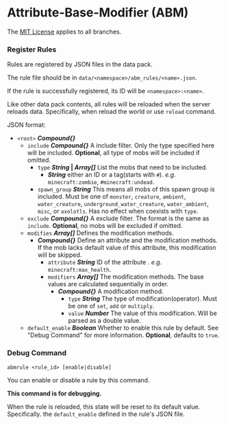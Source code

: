 # Attribute-Base-Modifier (ABM)

The [MIT License](https://github.com/whyvo1/Attribute-Base-Modifier/blob/main/LICENSE) applies to all branches.

### Register Rules

Rules are registered by JSON files in the data pack.

The rule file should be in `data/<namespace>/abm_rules/<name>.json`.

If the rule is successfully registered, its ID will be `<namespace>:<name>`.

Like other data pack contents, all rules will be reloaded when the server reloads data. Specifically, when reload the world or use `reload` command.

JSON format:

- `<root>` ***Compound{}***
  - `include` ***Compound{}***  A include filter. Only the type specified here will be included. **Optional**, all type of mobs will be included if omitted. 
    - `type` ***String* | *Array[]***  List the mobs that need to be included.
      - ***String***  either an ID or a tag(starts with `#`). *e.g*. `minecraft:zombie`, `#minecraft:undead`.
    - `spawn_group` ***String***  This means all mobs of this spawn group is included. Must be one of `monster`, `creature`, `ambient`, `water_creature`, `underground_water_creature`, `water_ambient`, `misc`, or `axolotls`. Has no effect when coexists with `type`.
  - `exclude` ***Compound{}***  A exclude filter. The format is the same as `include`. **Optional**, no mobs will be excluded if omitted.
  - `modifies` ***Array[]***  Defines the modification methods.
    - ***Compound{}***  Define an attribute and the modification methods. If the mob lacks default value of this attribute, this modification will be skipped.
      - `attribute` ***String***  ID of the attribute . *e.g*. `minecraft:max_health`.
      - `modifiers` ***Array[]***  The modification methods. The base values are calculated sequentially in order.
        - ***Compound{}***  A modification method.
          - `type` ***String***  The type of modification(operator). Must be one of `set`, `add` or `multiply`.
          - `value` ***Number***  The value of this modification. Will be parsed as a double value.
  - `default_enable` ***Boolean***  Whether to enable this rule by default. See "Debug Command" for more information. **Optional**, defaults to `true`.



### Debug Command

```
abmrule <rule_id> [enable|disable]
```

You can enable or disable a rule by this command.

**This command is for debugging.**

When the rule is reloaded, this state will be reset to its default value. Specifically. the `default_enable` defined in the rule's JSON file.
